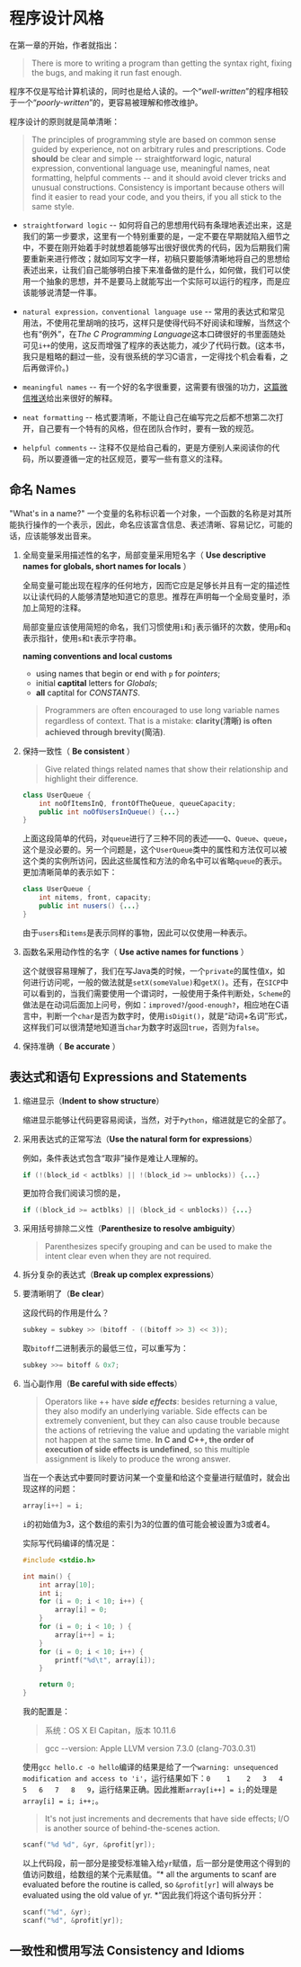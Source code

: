 # 程序设计风格

在第一章的开始，作者就指出：

> There is more to writing a program than getting the syntax right, fixing the bugs, and making it run fast enough.

程序不仅是写给计算机读的，同时也是给人读的。一个“*well-written*”的程序相较于一个“*poorly-written*”的，更容易被理解和修改维护。

程序设计的原则就是简单清晰：

> The principles of programming style are based on common sense guided by experience, not on arbitrary rules and prescriptions. Code **should** be clear and simple -- straightforward logic, natural expression, conventional language use, meaningful names, neat formatting, helpful comments -- and it should avoid clever tricks and unusual constructions. Consistency is important because others will find it easier to read your code, and you theirs, if you all stick to the same style.

- `straightforward logic` -- 如何将自己的思想用代码有条理地表述出来，这是我们的第一步要求，这里有一个特别重要的是，一定不要在早期就陷入细节之中，不要在刚开始着手时就想着能够写出很好很优秀的代码，因为后期我们需要重新来进行修改；就如同写文字一样，初稿只要能够清晰地将自己的思想给表述出来，让我们自己能够明白接下来准备做的是什么，如何做，我们可以使用一个抽象的思想，并不是要马上就能写出一个实际可以运行的程序，而是应该能够说清楚一件事。

- `natural expression，conventional language use` -- 常用的表达式和常见用法，不使用花里胡哨的技巧，这样只是使得代码不好阅读和理解，当然这个也有“例外”，在*The C Programming Language*这本口碑很好的书里面随处可见`i++`的使用，这反而增强了程序的表达能力，减少了代码行数。(这本书，我只是粗略的翻过一些，没有很系统的学习C语言，一定得找个机会看看，之后再做评价。)

- `meaningful names` -- 有一个好的名字很重要，这需要有很强的功力，[这篇微信推送](http://mp.weixin.qq.com/s?__biz=MzA3NDM0ODQwMw==&mid=2649827483&idx=1&sn=228be8c6c3448a56f7ecd00e20e3ae1d&chksm=8704aa87b0732391ceca19893103f58f7aa360c815faec08a334daddbff74a62b4db724125b7&mpshare=1&scene=1&srcid=1013FED3GLSb5JApWgUpkeC2#rd)给出来很好的解释。

- `neat formatting` -- 格式要清晰，不能让自己在编写完之后都不想第二次打开，自己要有一个特有的风格，但在团队合作时，要有一致的规范。

- `helpful comments` -- 注释不仅是给自己看的，更是方便别人来阅读你的代码，所以要遵循一定的社区规范，要写一些有意义的注释。


## 命名 **Names**

"What's in a name?" 一个变量的名称标识着一个对象，一个函数的名称是对其所能执行操作的一个表示，因此，命名应该富含信息、表述清晰、容易记忆，可能的话，应该能够发出音来。

1. 全局变量采用描述性的名字，局部变量采用短名字（ **Use descriptive names for globals, short names for locals** ）

   全局变量可能出现在程序的任何地方，因而它应是足够长并且有一定的描述性以让读代码的人能够清楚地知道它的意思。推荐在声明每一个全局变量时，添加上简短的注释。

   局部变量应该使用简短的命名，我们习惯使用`i`和`j`表示循环的次数，使用`p`和`q`表示指针，使用`s`和`t`表示字符串。

   **naming conventions and local customs**

   * using names that begin or end with `p` for *pointers*;
   * initial **captital** letters for *Globals*;
   * **all** captital for *CONSTANTS*.

   > Programmers are often encouraged to use long variable names regardless of context. That is a mistake: **clarity(清晰) is often achieved through brevity(简洁)**.

2. 保持一致性（ **Be consistent** ）

   > Give related things related names that show their relationship and highlight their difference.

   ```java
   class UserQueue {
       int noOfItemsInQ, frontOfTheQueue, queueCapacity;
       public int noOfUsersInQueue() {...}
   }
   ```

   上面这段简单的代码，对`queue`进行了三种不同的表述——`Q`、`Queue`、`queue`，这个是没必要的。另一个问题是，这个`UserQueue`类中的属性和方法仅可以被这个类的实例所访问，因此这些属性和方法的命名中可以省略`queue`的表示。更加清晰简单的表示如下：

   ```java
   class UserQueue {
       int nitems, front, capacity;
       public int nusers() {...}
   }
   ```

   由于`users`和`items`是表示同样的事物，因此可以仅使用一种表示。

3. 函数名采用动作性的名字（ **Use active names for functions** ）

   这个就很容易理解了，我们在写Java类的时候，一个`private`的属性值`X`，如何进行访问呢，一般的做法就是`setX(someValue)`和`getX()`。还有，在`SICP`中可以看到的，当我们需要使用一个谓词时，一般使用于条件判断处，`Scheme`的做法是在动词后面加上问号，例如：`improved?`/`good-enough?`，相应地在C语言中，判断一个`char`是否为数字时，使用`isDigit()`，就是“动词+名词”形式，这样我们可以很清楚地知道当`char`为数字时返回`true`，否则为`false`。

4. 保持准确（ **Be accurate** ）


## 表达式和语句 **Expressions and Statements**

1. 缩进显示（**Indent to show structure**）

   缩进显示能够让代码更容易阅读，当然，对于`Python`，缩进就是它的全部了。

2. 采用表达式的正常写法（**Use the natural form for expressions**）

   例如，条件表达式包含“取非”操作是难让人理解的。

   ```java
   if (!(block_id < actblks) || !(block_id >= unblocks)) {...}
   ```

   更加符合我们阅读习惯的是，

   ```java
   if ((block_id >= actblks) || (block_id < unblocks)) {...}
   ```

3. 采用括号排除二义性（**Parenthesize to resolve ambiguity**）

   > Parenthesizes specify grouping and can be used to make the intent clear even when they are not required.

4. 拆分复杂的表达式（**Break up complex expressions**）

5. 要清晰明了（**Be clear**）

   这段代码的作用是什么？

   ```c
   subkey = subkey >> (bitoff - ((bitoff >> 3) << 3));
   ```

   取`bitoff`二进制表示的最低三位，可以重写为：

   ```java
   subkey >>= bitoff & 0x7;
   ```

6. 当心副作用（**Be careful with side effects**）

   > Operators like ++ have ***side effects***: besides returning a value, they also modify an underlying variable. Side effects can be extremely convenient, but they can also cause trouble because the actions of retrieving the value and updating the variable might not happen at the same time. **In C and C++, the order of execution of side effects is undefined**, so this multiple assignment is likely to produce the wrong answer.

   当在一个表达式中要同时要访问某一个变量和给这个变量进行赋值时，就会出现这样的问题：

   ```c
   array[i++] = i;
   ```

   `i`的初始值为3，这个数组的索引为3的位置的值可能会被设置为3或者4。

   实际写代码编译的情况是：

   ```c
   #include <stdio.h>

   int main() {
       int array[10];
       int i;
       for (i = 0; i < 10; i++) {
           array[i] = 0;
       }
       for (i = 0; i < 10; ) {
           array[i++] = i;
       }
       for (i = 0; i < 10; i++) {
           printf("%d\t", array[i]);
       }

       return 0;
   }
   ```

   我的配置是：

   > 系统：OS X EI Capitan，版本 10.11.6

   > gcc --version: Apple LLVM version 7.3.0 (clang-703.0.31)

   使用`gcc hello.c -o hello`编译的结果是给了一个`warning: unsequenced modification and access to 'i'`，运行结果如下：`0    1    2   3   4   5   6   7   8   9`，运行结果正确。因此推断`array[i++] = i;`的处理是`array[i] = i; i++;`。

   > It's not just increments and decrements that have side effects; I/O is another source of behind-the-scenes action.

   ```c
   scanf("%d %d", &yr, &profit[yr]);
   ```

   以上代码段，前一部分是接受标准输入给`yr`赋值，后一部分是使用这个得到的值访问数组，给数组的某个元素赋值。“* all the arguments to scanf are evaluated before the routine is called, so `&profit[yr]` will always be evaluated using the old value of yr. *”因此我们将这个语句拆分开：

   ```c
   scanf("%d", &yr);
   scanf("%d", &profit[yr]);
   ```


## 一致性和惯用写法 **Consistency and Idioms**
